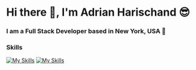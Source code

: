 # Hi there 👋, I'm Adrian Harischand 😎
### I am a Full Stack Developer based in New York, USA 📍
### Skills
[![My Skills](https://skillicons.dev/icons?i=html,css,js,python)](https://skillicons.dev)     [![My Skills](https://skillicons.dev/icons?i=bootstrap,react,express,flask)](https://skillicons.dev)


